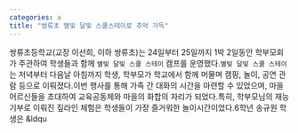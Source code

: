 ```yaml
---
categories: a
title: "쌍류초 별빛 달빛 스쿨스테이로 추억 가득"
---
```

쌍류초등학교(교장 이선희, 이하 쌍류초)는 24일부터 25일까지 1박 2일동안 학부모회가 주관하여 학생들과 함께 `별빛 달빛 스쿨 스테이` 캠프를 운영했다.`별빛 달빛 스쿨 스테이`는 저녁부터 다음날 아침까지 학생, 학부모가 학교에서 함께 머물며 캠핑, 놀이, 공연 관람 등으로 이뤄졌다.이번 행사를 통해 가족 간 대화의 시간을 마련할 수 있었으며, 마을 어르신들을 초대하여 교육공동체와 마을의 화합의 자리가 되었다.특히, 학부모님의 재능 기부로 이뤄진 짚라인 체험은 학생들이 가장 즐거워한 놀이시간이었다.6학년 송규원 학생은 &ldqu